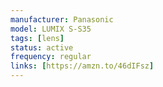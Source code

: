 ```yaml
---
manufacturer: Panasonic
model: LUMIX S-S35
tags: [lens]
status: active
frequency: regular
links: [https://amzn.to/46dIFsz]
---
```

